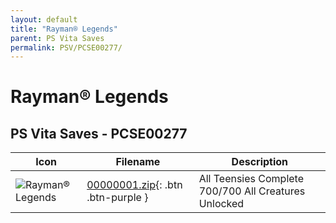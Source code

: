 ```yaml
---
layout: default
title: "Rayman® Legends"
parent: PS Vita Saves
permalink: PSV/PCSE00277/
---
```

# Rayman® Legends

## PS Vita Saves - PCSE00277

| Icon | Filename | Description |
|------|----------|-------------|
| ![Rayman® Legends](https://github.com/bucanero/apollo-vita/raw/main/sce_sys/icon0.png) | [00000001.zip](00000001.zip){: .btn .btn-purple } | All Teensies Complete 700/700 All Creatures Unlocked  |
